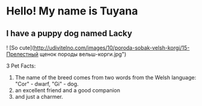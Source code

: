 # Hello! My name is Tuyana

## I have a puppy dog named Lacky

! [So cute](http://udivitelno.com/images/10/poroda-sobak-velsh-korgi/15-Прелестный щенок породы вельш-корги.jpg")


3 Pet Facts:
1. The name of the breed comes from two words from the Welsh language: "Cor" - dwarf, "Gi" - dog.
2. an excellent friend and a good companion
3. and just a charmer.
